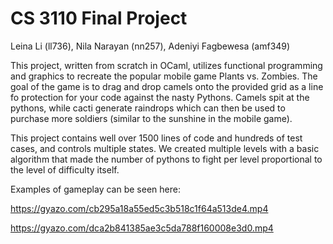 # CS 3110 Final Project
Leina Li (ll736), Nila Narayan (nn257), Adeniyi Fagbewesa (amf349)

This project, written from scratch in OCaml, utilizes functional programming and graphics to recreate the popular mobile game Plants vs. Zombies.
The goal of the game is to drag and drop camels onto the provided grid as a line fo protection for your code against the nasty Pythons. Camels spit at
the pythons, while cacti generate raindrops which can then be used to purchase more soldiers (similar to the sunshine in the mobile game).

This project contains well over 1500 lines of code and hundreds of test cases, and controls multiple states. We created multiple levels with a basic algorithm
that made the number of pythons to fight per level proportional to the level of difficulty itself.

Examples of gameplay can be seen here:

https://gyazo.com/cb295a18a55ed5c3b518c1f64a513de4.mp4

https://gyazo.com/dca2b841385ae3c5da788f160008e3d0.mp4
